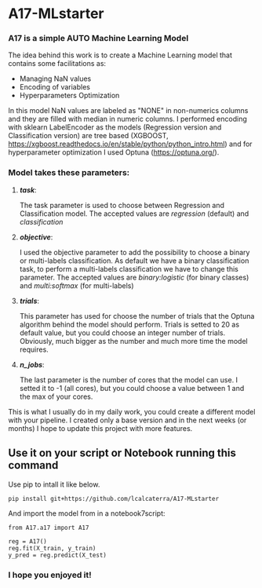 # A17-MLstarter
### A17 is a simple AUTO Machine Learning Model


The idea behind this work is to create a Machine Learning model that contains some facilitations as:
- Managing NaN values
- Encoding of variables
- Hyperparameters Optimization

In this model NaN values are labeled as "NONE" in non-numerics columns and they are filled with median in numeric columns.
I performed encoding with sklearn LabelEncoder as the models (Regression version and Classification version) are tree based (XGBOOST, https://xgboost.readthedocs.io/en/stable/python/python_intro.html) and for hyperparameter optimization I used Optuna (https://optuna.org/).


### Model takes these parameters:
1. ***task***: 
    
    The task parameter is used to choose between Regression and Classification model. 
    The accepted values are *regression* (default) and *classification*

2. ***objective***: 

    I used the objective parameter to add the possibility to choose a binary or multi-labels classification. 
    As default we have a binary classification task, to perform a multi-labels classification we have to change this parameter. 
    The accepted values are *binary:logistic* (for binary classes) and *multi:softmax* (for multi-labels)

3. ***trials***:

    This parameter has used for choose the number of trials that the Optuna algorithm behind the model should perform.
    Trials is setted to 20 as default value, but you could choose an integer number of trials. 
    Obviously, much bigger as the number and much more time the model requires.

4. ***n_jobs***:

    The last parameter is the number of cores that the model can use. 
    I setted it to -1 (all cores), but you could choose a value between 1 and the max of your cores.


This is what I usually do in my daily work, you could create a different model with your pipeline. I created only a base version and in the next weeks (or months) I hope to update this project with more features.

## Use it on your script or Notebook running this command
Use pip to intall it like below. 
```bash
pip install git+https://github.com/lcalcaterra/A17-MLstarter
```
And import the model from in a notebook7script:
```
from A17.a17 import A17

reg = A17()
reg.fit(X_train, y_train)
y_pred = reg.predict(X_test)
```

### I hope you enjoyed it!

